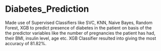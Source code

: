 # Diabetes_Prediction
 Made use of Supervised Classifiers like SVC, KNN, Naive Bayes, Random Forest, XGB to predict presence of diabetes in the patient on basis of the the predictor variables like the number of pregnancies the patient has had, their BMI, insulin level, age etc. XGB Classifier resulted into giving the most accuracy of 81.82%.
